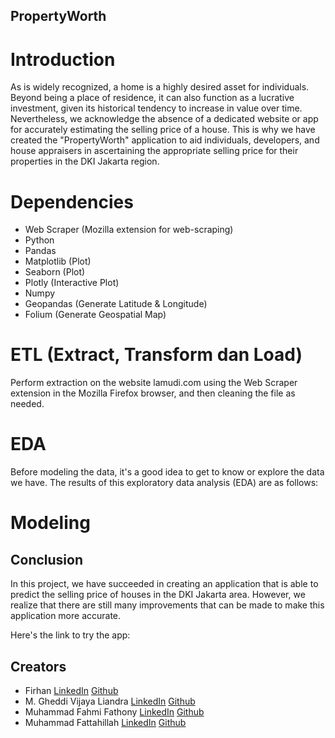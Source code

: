 ## PropertyWorth

# Introduction
As is widely recognized, a home is a highly desired asset for individuals. Beyond being a place of residence, it can also function as a lucrative investment, given its historical tendency to increase in value over time. Nevertheless, we acknowledge the absence of a dedicated website or app for accurately estimating the selling price of a house. This is why we have created the "PropertyWorth" application to aid individuals, developers, and house appraisers in ascertaining the appropriate selling price for their properties in the DKI Jakarta region.

# Dependencies
- Web Scraper (Mozilla extension for web-scraping)
- Python
- Pandas
- Matplotlib (Plot)
- Seaborn (Plot)
- Plotly (Interactive Plot)
- Numpy
- Geopandas (Generate Latitude & Longitude)
- Folium (Generate Geospatial Map)

# ETL (Extract, Transform dan Load)

Perform extraction on the website lamudi.com using the Web Scraper extension in the Mozilla Firefox browser, and then cleaning the file as needed.

# EDA 

Before modeling the data, it's a good idea to get to know or explore the data we have. The results of this exploratory data analysis (EDA) are as follows:

# Modeling 


## Conclusion

In this project, we have succeeded in creating an application that is able to predict the selling price of houses in the DKI Jakarta area. However, we realize that there are still many improvements that can be made to make this application more accurate.

Here's the link to try the app:


## Creators
* Firhan [LinkedIn](https://www.linkedin.com/in/firhan-b2a797142/)   [Github](https://www.github.com/firhanb)
* M. Gheddi Vijaya Liandra [LinkedIn](https://www.linkedin.com/in/muhammad-gheddi/)   [Github](https://www.github.com/polymath97)
* Muhammad Fahmi Fathony [LinkedIn](https://www.linkedin.com/in/mfahmifathony/)   [Github](https://www.github.com/mfahmifathony)
* Muhammad Fattahillah [LinkedIn](https://www.linkedin.com/in/mohdfattahillah/)   [Github](https://www.github.com/mohdfattahillah)
